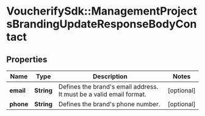 # VoucherifySdk::ManagementProjectsBrandingUpdateResponseBodyContact

## Properties

| Name | Type | Description | Notes |
| ---- | ---- | ----------- | ----- |
| **email** | **String** | Defines the brand&#39;s email address. It must be a valid email format. | [optional] |
| **phone** | **String** | Defines the brand&#39;s phone number. | [optional] |

